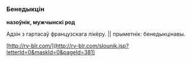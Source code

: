 ### Бенедыкцін
**назоўнік, мужчынскі род**

Адзін з гартасаў французскага лікёру. || прыметнік: бенедыкцінавы.

<a rel="author">[http://rv-blr.com/](http://rv-blr.com/slounik.jsp?letterId=0&maskId=0&pageId=381)</a>
